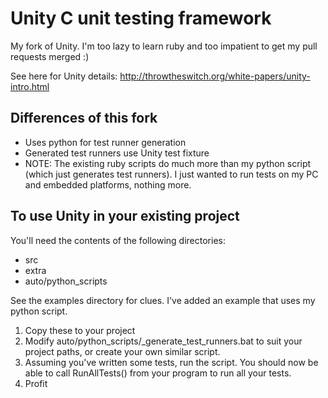 Unity C unit testing framework
==============================

My fork of Unity. I'm too lazy to learn ruby and too impatient to get my
pull requests merged :)

See here for Unity details: http://throwtheswitch.org/white-papers/unity-intro.html


Differences of this fork
------------------------

- Uses python for test runner generation
- Generated test runners use Unity test fixture
- NOTE: The existing ruby scripts do much more than my python script
  (which just generates test runners). I just wanted to run tests on
  my PC and embedded platforms, nothing more.


To use Unity in your existing project
-------------------------------------

You'll need the contents of the following directories:

- src
- extra
- auto/python_scripts

See the examples directory for clues. I've added an example
that uses my python script.

1. Copy these to your project
2. Modify auto/python_scripts/_generate_test_runners.bat to suit
   your project paths, or create your own similar script.
3. Assuming you've written some tests, run the script. You should
   now be able to call RunAllTests() from your program to run all
   your tests.
4. Profit